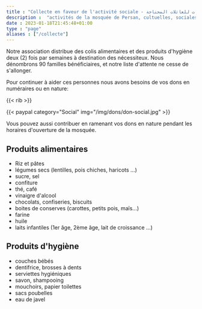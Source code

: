 ```yaml
---
title : "Collecte en faveur de l'activité sociale - التبرعات للعائلات المحتاجة"
description :  "activités de la mosquée de Persan, cultuelles, sociales, citoyennes et éducatifs"
date : 2023-01-18T21:45:48+01:00
type : "page"
aliases : ["/collecte"]
---
```


Notre association distribue des colis alimentaires et des produits d'hygiène
deux (2) fois par semaines à destination des nécessiteux. Nous dénombrons 90
familles bénéficiaires, et notre liste d'attente ne cesse de s'allonger.

Pour continuer à aider ces personnes nous avons besoins de vos dons en
numéraires ou en nature:

{{< rib >}}

{{< paypal category="Social" img="/img/dons/don-social.jpg" >}}

Vous pouvez aussi contribuer en ramenant vos dons en nature pendant les horaires
d'ouverture de la mosquée.

## Produits alimentaires

* Riz et pâtes
* légumes secs (lentilles, pois chiches, haricots ...)
* sucre, sel
* confiture
* thé, café
* vinaigre d'alcool
* chocolats, confiseries, biscuits
* boites de conserves (carottes, petits pois, maïs...)
* farine
* huile
* laits infantiles (1er âge, 2ème âge, lait de croissance ...)

## Produits d'hygiène
* couches bébés
* dentifrice, brosses à dents
* serviettes hygiéniques
* savon, shampooing
* mouchoirs, papier toilettes
* sacs poubelles
* eau de javel
